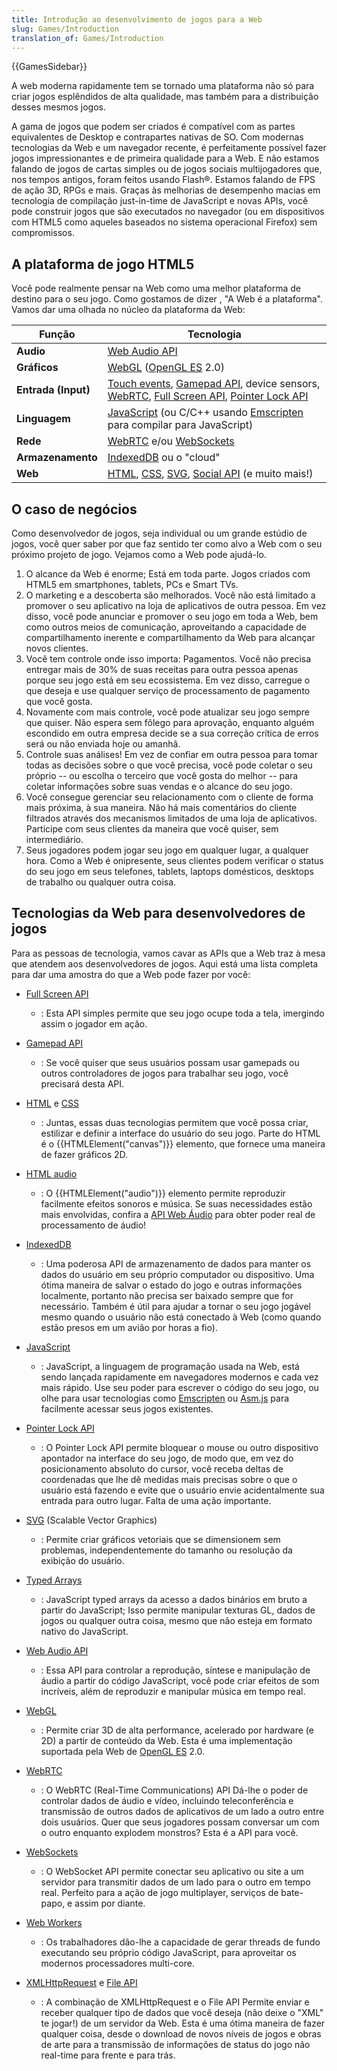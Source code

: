 ```yaml
---
title: Introdução ao desenvolvimento de jogos para a Web
slug: Games/Introduction
translation_of: Games/Introduction
---
```

{{GamesSidebar}}

A web moderna rapidamente tem se tornado uma plataforma não só para criar jogos esplêndidos de alta qualidade, mas também para a distribuição desses mesmos jogos.

A gama de jogos que podem ser criados é compatível com as partes equivalentes de Desktop e contrapartes nativas de SO. Com modernas tecnologias da Web e um navegador recente, é perfeitamente possível fazer jogos impressionantes e de primeira qualidade para a Web. E não estamos falando de jogos de cartas simples ou de jogos sociais multijogadores que, nos tempos antigos, foram feitos usando Flash®. Estamos falando de FPS de ação 3D, RPGs e mais. Graças às melhorias de desempenho macias em tecnologia de compilação just-in-time de JavaScript e novas APIs, você pode construir jogos que são executados no navegador (ou em dispositivos com HTML5 como aqueles baseados no sistema operacional Firefox) sem compromissos.

## A plataforma de jogo HTML5

Você pode realmente pensar na Web como uma melhor plataforma de destino para o seu jogo. Como gostamos de dizer , "A Web é a plataforma". Vamos dar uma olhada no núcleo da plataforma da Web:

| Função              | Tecnologia                                                                                                                                                                                                                                                                                                                                                                                  |
| ------------------- | ------------------------------------------------------------------------------------------------------------------------------------------------------------------------------------------------------------------------------------------------------------------------------------------------------------------------------------------------------------------------------------------- |
| **Audio**           | [Web Audio API](/pt-BR/docs/Web/API/Web_Audio_API)                                                                                                                                                                                                                                                                                                              |
| **Gráficos**        | [WebGL](/pt-BR/docs/Web/API/WebGL_API) ([OpenGL ES](https://www.khronos.org/opengles/) 2.0)                                                                                                                                                                                                                                                                              |
| **Entrada (Input)** | [Touch events](/pt-BR/docs/Web/Guide/Events/Touch_events), [Gamepad API](/pt-BR/docs/API/Gamepad/Using_Gamepad_API), device sensors, [WebRTC](/pt-BR/docs/WebRTC), [Full Screen API](/pt-BR/docs/Web/API/Fullscreen_API), [Pointer Lock API](/pt-BR/docs/Web/API/Pointer_Lock_API) |
| **Linguagem**       | [JavaScript](/pt-BR/docs/Web/JavaScript) (ou C/C++ usando [Emscripten](https://github.com/kripken/emscripten/wiki) para compilar para JavaScript)                                                                                                                                                                                                                  |
| **Rede**            | [WebRTC](/pt-BR/docs/WebRTC) e/ou [WebSockets](/pt-BR/docs/WebSockets)                                                                                                                                                                                                                                                                                             |
| **Armazenamento**   | [IndexedDB](/pt-BR/docs/IndexedDB) ou o "cloud"                                                                                                                                                                                                                                                                                                                     |
| **Web**             | [HTML](/pt-BR/docs/Web/HTML), [CSS](/pt-BR/docs/Web/CSS), [SVG](/pt-BR/docs/Web/SVG), [Social API](/pt-BR/docs/api_social) (e muito mais!)                                                                                                                                                                  |

## O caso de negócios

Como desenvolvedor de jogos, seja individual ou um grande estúdio de jogos, você quer saber por que faz sentido ter como alvo a Web com o seu próximo projeto de jogo. Vejamos como a Web pode ajudá-lo.

1. O alcance da Web é enorme; Está em toda parte. Jogos criados com HTML5 em smartphones, tablets, PCs e Smart TVs.
2. O marketing e a descoberta são melhorados. Você não está limitado a promover o seu aplicativo na loja de aplicativos de outra pessoa. Em vez disso, você pode anunciar e promover o seu jogo em toda a Web, bem como outros meios de comunicação, aproveitando a capacidade de compartilhamento inerente e compartilhamento da Web para alcançar novos clientes.
3. Você tem controle onde isso importa: Pagamentos. Você não precisa entregar mais de 30% de suas receitas para outra pessoa apenas porque seu jogo está em seu ecossistema. Em vez disso, carregue o que deseja e use qualquer serviço de processamento de pagamento que você gosta.
4. Novamente com mais controle, você pode atualizar seu jogo sempre que quiser. Não espera sem fôlego para aprovação, enquanto alguém escondido em outra empresa decide se a sua correção crítica de erros será ou não enviada hoje ou amanhã.
5. Controle suas análises! Em vez de confiar em outra pessoa para tomar todas as decisões sobre o que você precisa, você pode coletar o seu próprio -- ou escolha o terceiro que você gosta do melhor -- para coletar informações sobre suas vendas e o alcance do seu jogo.
6. Você consegue gerenciar seu relacionamento com o cliente de forma mais próxima, à sua maneira. Não há mais comentários do cliente filtrados através dos mecanismos limitados de uma loja de aplicativos. Participe com seus clientes da maneira que você quiser, sem intermediário.
7. Seus jogadores podem jogar seu jogo em qualquer lugar, a qualquer hora. Como a Web é onipresente, seus clientes podem verificar o status do seu jogo em seus telefones, tablets, laptops domésticos, desktops de trabalho ou qualquer outra coisa.

## Tecnologias da Web para desenvolvedores de jogos

Para as pessoas de tecnologia, vamos cavar as APIs que a Web traz à mesa que atendem aos desenvolvedores de jogos. Aqui está uma lista completa para dar uma amostra do que a Web pode fazer por você:

- [Full Screen API](/pt-BR/docs/Web/API/Fullscreen_API)
  - : Esta API simples permite que seu jogo ocupe toda a tela, imergindo assim o jogador em ação.
- [Gamepad API](/pt-BR/docs/API/Gamepad/Using_Gamepad_API)
  - : Se você quiser que seus usuários possam usar gamepads ou outros controladores de jogos para trabalhar seu jogo, você precisará desta API.
- [HTML](/pt-BR/docs/Web/HTML) e [CSS](/pt-BR/docs/Web/CSS)
  - : Juntas, essas duas tecnologias permitem que você possa criar, estilizar e definir a interface do usuário do seu jogo. Parte do HTML é o {{HTMLElement("canvas")}} elemento, que fornece uma maneira de fazer gráficos 2D.
- [HTML audio](/pt-BR/docs/Web/HTML/Element/Audio)
  - : O {{HTMLElement("audio")}} elemento permite reproduzir facilmente efeitos sonoros e música. Se suas necessidades estão mais envolvidas, confira a [API Web Áudio](/pt-BR/docs/Web/API/API_Web_Audio) para obter poder real de processamento de áudio!
- [IndexedDB](/pt-BR/docs/IndexedDB)
  - : Uma poderosa API de armazenamento de dados para manter os dados do usuário em seu próprio computador ou dispositivo. Uma ótima maneira de salvar o estado do jogo e outras informações localmente, portanto não precisa ser baixado sempre que for necessário. Também é útil para ajudar a tornar o seu jogo jogável mesmo quando o usuário não está conectado à Web (como quando estão presos em um avião por horas a fio).
- [JavaScript](/pt-BR/docs/Web/JavaScript)
  - : JavaScript, a linguagem de programação usada na Web, está sendo lançada rapidamente em navegadores modernos e cada vez mais rápido. Use seu poder para escrever o código do seu jogo, ou olhe para usar tecnologias como [Emscripten](https://github.com/kripken/emscripten/wiki) ou [Asm.js](https://asmjs.org/spec/latest/) para facilmente acessar seus jogos existentes.
- [Pointer Lock API](/pt-BR/docs/Web/API/Pointer_Lock_API)
  - : O Pointer Lock API permite bloquear o mouse ou outro dispositivo apontador na interface do seu jogo, de modo que, em vez do posicionamento absoluto do cursor, você receba deltas de coordenadas que lhe dê medidas mais precisas sobre o que o usuário está fazendo e evite que o usuário envie acidentalmente sua entrada para outro lugar. Falta de uma ação importante.
- [SVG](/pt-BR/docs/Web/SVG) (Scalable Vector Graphics)

  - : Permite criar gráficos vetoriais que se dimensionem sem problemas, independentemente do tamanho ou resolução da exibição do usuário.

- [Typed Arrays](/pt-BR/docs/Web/JavaScript/Typed_arrays)
  - : JavaScript typed arrays da acesso a dados binários em bruto a partir do JavaScript; Isso permite manipular texturas GL, dados de jogos ou qualquer outra coisa, mesmo que não esteja em formato nativo do JavaScript.
- [Web Audio API](/pt-BR/docs/Web/API/WebGL_API)
  - : Essa API para controlar a reprodução, síntese e manipulação de áudio a partir do código JavaScript, você pode criar efeitos de som incríveis, além de reproduzir e manipular música em tempo real.
- [WebGL](/pt-BR/docs/Web/API/WebGL_API)
  - : Permite criar 3D de alta performance, acelerado por hardware (e 2D) a partir de conteúdo da Web. Esta é uma implementação suportada pela Web de [OpenGL ES](http://www.khronos.org/opengles/) 2.0.
- [WebRTC](/pt-BR/docs/WebRTC)
  - : O WebRTC (Real-Time Communications) API Dá-lhe o poder de controlar dados de áudio e vídeo, incluindo teleconferência e transmissão de outros dados de aplicativos de um lado a outro entre dois usuários. Quer que seus jogadores possam conversar um com o outro enquanto explodem monstros? Esta é a API para você.
- [WebSockets](/pt-BR/docs/WebSockets)
  - : O WebSocket API permite conectar seu aplicativo ou site a um servidor para transmitir dados de um lado para o outro em tempo real. Perfeito para a ação de jogo multiplayer, serviços de bate-papo, e assim por diante.
- [Web Workers](/pt-BR/docs/DOM/Using_web_workers)
  - : Os trabalhadores dão-lhe a capacidade de gerar threads de fundo executando seu próprio código JavaScript, para aproveitar os modernos processadores multi-core.
- [XMLHttpRequest](/pt-BR/docs/Web/API/XMLHttpRequest) e [File API](/pt-BR/docs/Web/API/File_and_Directory_Entries_API)
  - : A combinação de XMLHttpRequest e o File API Permite enviar e receber qualquer tipo de dados que você deseja (não deixe o "XML" te jogar!) de um servidor da Web. Esta é uma ótima maneira de fazer qualquer coisa, desde o download de novos níveis de jogos e obras de arte para a transmissão de informações de status do jogo não real-time para frente e para trás.
